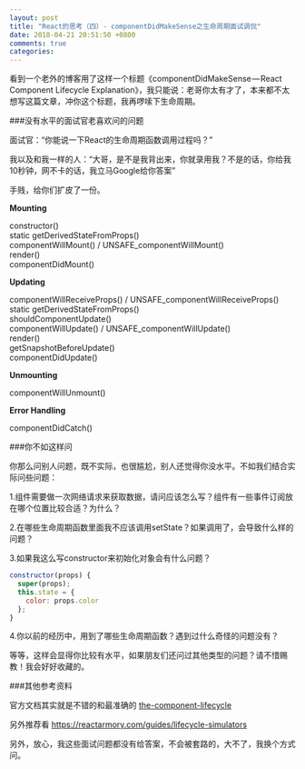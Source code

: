 ```yaml
---
layout: post
title: "React的思考（四）- componentDidMakeSense之生命周期面试调侃"
date: 2018-04-21 20:51:50 +0800
comments: true
categories:
---
```


看到一个老外的博客用了这样一个标题《componentDidMakeSense — React Component Lifecycle Explanation》，我只能说：老哥你太有才了，本来都不太想写这篇文章，冲你这个标题，我再啰嗦下生命周期。

###没有水平的面试官老喜欢问的问题

面试官：“你能说一下React的生命周期函数调用过程吗？”

我以及和我一样的人：“大哥，是不是我背出来，你就录用我？不是的话，你给我10秒钟，网不卡的话，我立马Google给你答案”

手贱，给你们扩皮了一份。

**Mounting**

constructor()    
static getDerivedStateFromProps()    
componentWillMount() / UNSAFE_componentWillMount()    
render()    
componentDidMount()

**Updating**

componentWillReceiveProps() / UNSAFE_componentWillReceiveProps()    
static getDerivedStateFromProps()    
shouldComponentUpdate()    
componentWillUpdate() / UNSAFE_componentWillUpdate()    
render()   
getSnapshotBeforeUpdate()    
componentDidUpdate()    

**Unmounting**

componentWillUnmount()

**Error Handling**

componentDidCatch()

###你不如这样问

你那么问别人问题，既不实际，也很尴尬，别人还觉得你没水平。不如我们结合实际问些问题：

1.组件需要做一次网络请求来获取数据，请问应该怎么写？组件有一些事件订阅放在哪个位置比较合适？为什么？

2.在哪些生命周期函数里面我不应该调用setState？如果调用了，会导致什么样的问题？

3.如果我这么写constructor来初始化对象会有什么问题？
```JavaScript
constructor(props) {
  super(props);
  this.state = {
    color: props.color
  };
}
```

4.你以前的经历中，用到了哪些生命周期函数？遇到过什么奇怪的问题没有？

等等，这样会显得你比较有水平，如果朋友们还问过其他类型的问题？请不惜赐教！我会好好收藏的。

###其他参考资料

官方文档其实就是不错的和最准确的 [the-component-lifecycle][32fd71f6]

  [32fd71f6]: https://reactjs.org/docs/react-component.html#the-component-lifecycle "the-component-lifecycle"

另外推荐看 https://reactarmory.com/guides/lifecycle-simulators

另外，放心，我这些面试问题都没有给答案，不会被套路的，大不了，我换个方式问。
